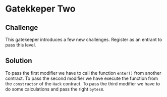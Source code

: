 # Gatekkeper Two

## Challenge

This gatekeeper introduces a few new challenges. Register as an entrant to pass this level.

## Solution

To pass the first modifier we have to call the function `enter()` from another contract. To pass the second modifier we have execute the function from the `constructor` of the `Hack` contract. To pass the third modifier we have to do some calculations and pass the right `bytes8`.
